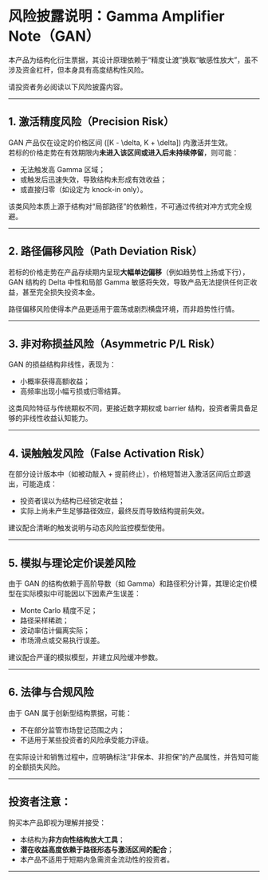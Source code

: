 # 风险披露说明：Gamma Amplifier Note（GAN）

本产品为结构化衍生票据，其设计原理依赖于“精度让渡”换取“敏感性放大”，虽不涉及资金杠杆，但本身具有高度结构性风险。

请投资者务必阅读以下风险披露内容。

---

## 1. 激活精度风险（Precision Risk）

GAN 产品仅在设定的价格区间 \([K - \delta, K + \delta]\) 内激活并生效。  
若标的价格走势在有效期限内**未进入该区间或进入后未持续停留**，则可能：

- 无法触发高 Gamma 区域；
- 或触发后迅速失效，导致结构未形成有效收益；
- 或直接归零（如设定为 knock-in only）。

该类风险本质上源于结构对“局部路径”的依赖性，不可通过传统对冲方式完全规避。

---

## 2. 路径偏移风险（Path Deviation Risk）

若标的价格走势在产品存续期内呈现**大幅单边偏移**（例如趋势性上扬或下行），GAN 结构的 Delta 中性和局部 Gamma 敏感将失效，导致产品无法提供任何正收益，甚至完全损失投资本金。

路径偏移风险使得本产品更适用于震荡或剧烈横盘环境，而非趋势性行情。

---

## 3. 非对称损益风险（Asymmetric P/L Risk）

GAN 的损益结构非线性，表现为：

- 小概率获得高额收益；
- 高频率出现小幅亏损或归零结算。

这类风险特征与传统期权不同，更接近数字期权或 barrier 结构，投资者需具备足够的非线性收益认知能力。

---

## 4. 误触触发风险（False Activation Risk）

在部分设计版本中（如被动敲入 + 提前终止），价格短暂进入激活区间后立即退出，可能造成：

- 投资者误以为结构已经锁定收益；
- 实际上尚未产生足够路径效应，最终反而导致结构提前失效。

建议配合清晰的触发说明与动态风险监控模型使用。

---

## 5. 模拟与理论定价误差风险

由于 GAN 的结构依赖于高阶导数（如 Gamma）和路径积分计算，其理论定价模型在实际模拟中可能因以下因素产生误差：

- Monte Carlo 精度不足；
- 路径采样稀疏；
- 波动率估计偏离实际；
- 市场滑点或交易执行误差。

建议配合严谨的模拟模型，并建立风险缓冲参数。

---

## 6. 法律与合规风险

由于 GAN 属于创新型结构票据，可能：

- 不在部分监管市场登记范围之内；
- 不适用于某些投资者的风险承受能力评级。

在实际设计和销售过程中，应明确标注“非保本、非担保”的产品属性，并告知可能的全额损失风险。

---

## 投资者注意：

购买本产品即视为理解并接受：

- 本结构为**非方向性结构放大工具**；
- **潜在收益高度依赖于路径形态与激活区间的配合**；
- 本产品不适用于短期内急需资金流动性的投资者。

---
